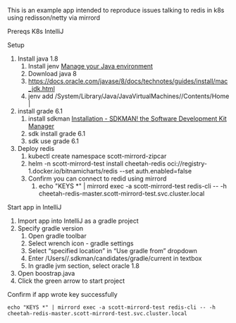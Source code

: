 This is an example app intended to reproduce issues talking to redis in k8s using redisson/netty via mirrord

Prereqs
K8s
IntelliJ

Setup
1. Install java 1.8
   1. Install jenv [Manage your Java environment](https://www.jenv.be/)
   2. Download java 8
   3. https://docs.oracle.com/javase/8/docs/technotes/guides/install/mac_jdk.html
   4. jenv add /System/Library/Java/JavaVirtualMachines/<version>/Contents/Home |
2. install grade 6.1
   1. install sdkman [Installation - SDKMAN! the Software Development Kit Manager](https://sdkman.io/install)
   2. sdk install grade 6.1
   3. sdk use grade 6.1
3. Deploy redis
   1. kubectl create namespace scott-mirrord-zipcar
   2. helm -n scott-mirrord-test install cheetah-redis  oci://registry-1.docker.io/bitnamicharts/redis --set auth.enabled=false
   3. Confirm you can connect to redid using mirrord
      1. echo "KEYS *" | mirrord exec -a scott-mirrord-test redis-cli -- -h cheetah-redis-master.scott-mirrord-test.svc.cluster.local

Start app in IntelliJ
1. Import app into IntelliJ as a gradle project
2. Specify gradle version
   1. Open gradle toolbar
   2. Select wrench icon - gradle settings
   3. Select “specified location” in “Use gradle from” dropdown
   4. Enter /Users/<username>/.sdkman/candidates/gradle/current in textbox
   5. In gradle jvm section, select oracle 1.8
3. Open boostrap.java
4. Click the green arrow to start project

Confirm if app wrote key successfully
```
echo "KEYS *" | mirrord exec -a scott-mirrord-test redis-cli -- -h cheetah-redis-master.scott-mirrord-test.svc.cluster.local

